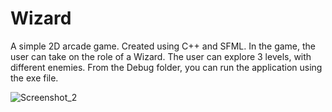 # Wizard
A simple 2D arcade game. Created using C++ and SFML. In the game, the user can take on the role of a Wizard. The user can explore 3 levels, with different enemies. From the Debug folder, you can run the application using the exe file.


![Screenshot_2](https://user-images.githubusercontent.com/84986349/222846953-722e1c93-1e5e-49a2-8fdb-0d84526dcc3b.png)
